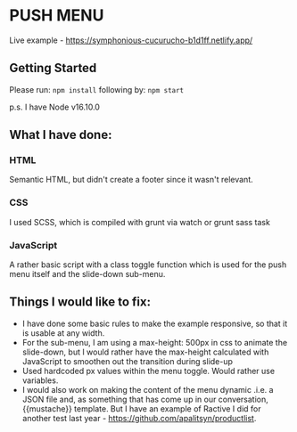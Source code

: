 # PUSH MENU

Live example - https://symphonious-cucurucho-b1d1ff.netlify.app/

## Getting Started
Please run:
`npm install`
following by:
`npm start`

p.s. I have Node v16.10.0

## What I have done:

### HTML
Semantic HTML, but didn't create a footer since it wasn't relevant.

### CSS
I used SCSS, which is compiled with grunt via watch or grunt sass task

### JavaScript
A rather basic script with a class toggle function which is used for the push menu itself and the slide-down sub-menu.

## Things I would like to fix:
- I have done some basic rules to make the example responsive, so that it is usable at any width.
- For the sub-menu, I am using a max-height: 500px in css to animate the slide-down, but I would rather have the max-height calculated with JavaScript to smoothen out the transition during slide-up
- Used hardcoded px values within the menu toggle. Would rather use variables.
- I would also work on making the content of the menu dynamic .i.e. a JSON file and, as something that has come up in our conversation, {{mustache}} template. But I have an example of Ractive I did for another test last year - https://github.com/apalitsyn/productlist.

